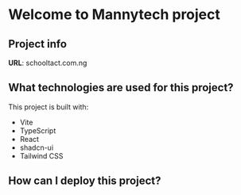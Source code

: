 # Welcome to Mannytech project

## Project info

**URL**: schooltact.com.ng

## What technologies are used for this project?

This project is built with:

- Vite
- TypeScript
- React
- shadcn-ui
- Tailwind CSS

## How can I deploy this project?

